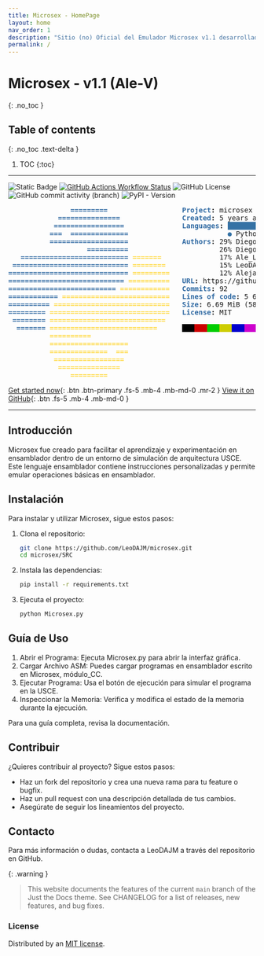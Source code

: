 ```yaml
---
title: Microsex - HomePage
layout: home
nav_order: 1
description: "Sitio (no) Oficial del Emulador Microsex v1.1 desarrollado como proyecto de materia ETN801, pen el año 2024 mes de Octubre."
permalink: /
---
```



# Microsex - v1.1 (Ale-V)
{: .no_toc }

## Table of contents
{: .no_toc .text-delta }

1. TOC
{:toc}

---

![Static Badge](https://img.shields.io/badge/VERSION-v1.1_rev2-brightgreen?style=for-the-badge&logo=json&logoColor=black&label=VERSION&labelColor=white&color=brightgreen)
[![GitHub Actions Workflow Status](https://img.shields.io/github/actions/workflow/status/LeoDAJM/microsex/.github%2Fworkflows%2Fpython-package.yml?branch=master&style=for-the-badge&logo=python&logoColor=white&label=Python%203.8%2B&labelColor=101010)](https://www.python.org/downloads/)
![GitHub License](https://img.shields.io/github/license/LeoDAJM/microsex?style=for-the-badge&logo=conventionalcommits&logoColor=white&label=Licence&labelColor=101010&color=orange)
![GitHub commit activity (branch)](https://img.shields.io/github/commit-activity/w/LeoDAJM/microsex/pyqt6?style=for-the-badge&logo=comma&logoColor=white&label=Commits&labelColor=101010)
![PyPI - Version](https://img.shields.io/pypi/v/pyqt6?style=for-the-badge&logo=qt&logoColor=white&label=PyQt6&labelColor=101010)

<pre><font color="#2F69A2"><b>               =========</b></font>                  <font color="#2F69A2"><b>Project</b></font><b>:</b> microsex (4 branches)
<font color="#2F69A2"><b>            ===============</b></font>               <font color="#2F69A2"><b>Created</b></font><b>:</b> 5 years ago
<font color="#2F69A2"><b>           =================</b></font>              <font color="#2F69A2"><b>Languages</b></font><b>:</b> <span style="background-color:#3572A5">                         </span><span style="background-color:#083FA1"> </span>
<font color="#2F69A2"><b>          ===  ==============</b></font>                        <font color="#3572A5">●</font> Python (95.2 %) <font color="#083FA1">●</font> Markdown (4.8 %)
<font color="#2F69A2"><b>          ===================</b></font>             <font color="#2F69A2"><b>Authors</b></font><b>:</b> 29% Diego Ramírez 27
<font color="#2F69A2"><b>                   ==========</b></font>                      26% Diego Ramirez 24
<font color="#2F69A2"><b>   ========================== </b></font><font color="#FFD940"><b>=======</b></font>              17% Ale_Linux 16
<font color="#2F69A2"><b> ============================ </b></font><font color="#FFD940"><b>========</b></font>             15% LeoDAJM 14
<font color="#2F69A2"><b>============================= </b></font><font color="#FFD940"><b>=========</b></font>            12% Alejandro ;) 11
<font color="#2F69A2"><b>============================ </b></font><font color="#FFD940"><b>==========</b></font>   <font color="#2F69A2"><b>URL</b></font><b>:</b> https://github.com/LeoDAJM/microsex
<font color="#2F69A2"><b>========================== </b></font><font color="#FFD940"><b>============</b></font>   <font color="#2F69A2"><b>Commits</b></font><b>:</b> 92
<font color="#2F69A2"><b>============ </b></font><font color="#FFD940"><b>==========================</b></font>   <font color="#2F69A2"><b>Lines of code</b></font><b>:</b> 5 625
<font color="#2F69A2"><b>========== </b></font><font color="#FFD940"><b>============================</b></font>   <font color="#2F69A2"><b>Size</b></font><b>:</b> 6.69 MiB (58 files)
<font color="#2F69A2"><b>========= </b></font><font color="#FFD940"><b>=============================</b></font>   <font color="#2F69A2"><b>License</b></font><b>:</b> MIT
<font color="#2F69A2"><b> ======== </b></font><font color="#FFD940"><b>============================</b></font>    
<font color="#2F69A2"><b>  ======= </b></font><font color="#FFD940"><b>==========================</b></font>      <span style="background-color:#000000">   </span><span style="background-color:#CD0000">   </span><span style="background-color:#00CD00">   </span><span style="background-color:#CDCD00">   </span><span style="background-color:#0000CD">   </span><span style="background-color:#CD00CD">   </span><span style="background-color:#00CDCD">   </span><span style="background-color:#FAEBD7">   </span>
<font color="#FFD940"><b>          ==========</b></font>                   
<font color="#FFD940"><b>          ===================</b></font>          
<font color="#FFD940"><b>          ==============  ===</b></font>          
<font color="#FFD940"><b>           =================</b></font>           
<font color="#FFD940"><b>            ===============</b></font>            
<font color="#FFD940"><b>               =========</b></font>               
</pre>


[Get started now](/README){: .btn .btn-primary .fs-5 .mb-4 .mb-md-0 .mr-2 }
[View it on GitHub][Repo]{: .btn .fs-5 .mb-4 .mb-md-0 }

---

## Introducción

Microsex fue creado para facilitar el aprendizaje y experimentación en ensamblador dentro de un entorno de simulación de arquitectura USCE. Este lenguaje ensamblador contiene instrucciones personalizadas y permite emular operaciones básicas en ensamblador.

## Instalación

Para instalar y utilizar Microsex, sigue estos pasos:

1. Clona el repositorio:

   ```bash
   git clone https://github.com/LeoDAJM/microsex.git
   cd microsex/SRC
   ```
2. Instala las dependencias:
    ```bash
    pip install -r requirements.txt
    ```
3. Ejecuta el proyecto:
    ```bash
    python Microsex.py
    ```


## Guía de Uso

1. Abrir el Programa: Ejecuta Microsex.py para abrir la interfaz gráfica.
2. Cargar Archivo ASM: Puedes cargar programas en ensamblador escrito en Microsex, módulo_CC.
3. Ejecutar Programa: Usa el botón de ejecución para simular el programa en la USCE.
4. Inspeccionar la Memoria: Verifica y modifica el estado de la memoria durante la ejecución.

Para una guía completa, revisa la documentación.

## Contribuir

¿Quieres contribuir al proyecto? Sigue estos pasos:

- Haz un fork del repositorio y crea una nueva rama para tu feature o bugfix.
- Haz un pull request con una descripción detallada de tus cambios.
- Asegúrate de seguir los lineamientos del proyecto.

## Contacto

Para más información o dudas, contacta a LeoDAJM a través del repositorio en GitHub.


{: .warning }
> This website documents the features of the current `main` branch of the Just the Docs theme. See CHANGELOG for a list of releases, new features, and bug fixes.



### License

Distributed by an [MIT license](https://github.com/LeoDAJM/microsex/tree/master/LICENSE).


[Repo]: https://github.com/LeoDAJM/microsex/